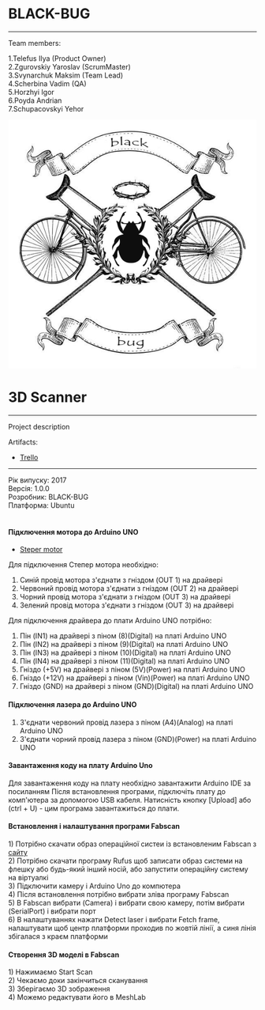 # BLACK-BUG
* * *
Team members:   

1.Telefus Ilya (Product Owner)   
2.Zgurovskiy Yaroslav (ScrumMaster)   
3.Svynarchuk Maksim (Team Lead)   
4.Scherbina Vadim (QA)   
5.Horzhyi Igor   
6.Poyda Andrian   
7.Schupacovskyi Yehor   

![TeamLogo](https://github.com/Admiral2303/Black-Bug/blob/master/logo000.png)

# 3D Scanner
* * *
Project description  

Artifacts:   
* [Trello](https://trello.com/b/F3zNZruQ)    


* * *
Рік випуску: 2017<br/>
Версія: 1.0.0<br/>
Розробник: BLACK-BUG<br/>
Платформа: Ubuntu<br/>
<br/>

<h4>Підключення мотора до Arduino UNO</h4>

* [Steper motor](http://arduino-diy.com/arduino-drayver-shagovogo-dvigatelya-i-dvigatelya-postoyannogo-toka-L298N)

 Для підключення Степер мотора необхідно: <br />
  1) Синій провід мотора з'єднати з гніздом (OUT 1) на драйвері <br />
  2) Червоний провід мотора з'єднати з гніздом (OUT 2) на драйвері <br />
  3) Чорний провід мотора з'єднати з гніздом (OUT 3) на драйвері <br />
  4) Зелений провід мотора з'єднати з гніздом (OUT 3) на драйвері <br />
 
 Для підключення драйвера до плати Arduino UNO потрібно:<br />
  1) Пін (IN1) на драйвері з піном (8)(Digital) на платі Arduino UNO
  2) Пін (IN2) на драйвері з піном (9)(Digital) на платі Arduino UNO
  3) Пін (IN3) на драйвері з піном (10)(Digital) на платі Arduino UNO
  4) Пін (IN4) на драйвері з піном (11)(Digital) на платі Arduino UNO
  5) Гніздо (+5V) на драйвері з піном (5V)(Power) на платі Arduino UNO
  6) Гніздо (+12V) на драйвері з піном (Vin)(Power) на платі Arduino UNO
  7) Гніздо (GND) на драйвері з піном (GND)(Digital) на платі Arduino UNO
 
 <h4>Підключення лазера до Arduino UNO</h4>
 
 1) З'єднати червоний провід лазера з піном (A4)(Analog) на платі Arduino UNO
 2) З'єднати чорний провід лазера з піном (GND)(Power) на платі Arduino UNO
 
 <h4>Завантаження коду на плату Arduino Uno</h4>
 Для завантаження коду на плату необхідно завантажити Arduino IDE за посиланням
 Після встановлення програми, підключіть плату до комп'ютера за допомогою USB кабеля.
 Натисність кнопку [Upload] або (ctrl + U) - цим програма завантажиться до плати. 
 
 <h4>Встановлення і налаштування програми Fabscan</h4>
  1) Потрібно скачати образ операційної систеи із встановленим Fabscan з <a href="http://hci.rwth-aachen.de/fabscan_software/">сайту</a> <br/> 
  2) Потрібно скачати програму Rufus щоб записати образ системи на флешку або будь-який інший носій, або запустити операційну систему на віртуалкі<br/> 
  3) Підключити камеру і Arduino Uno до компютера<br/> 
  4) Після встановлення потрібно вибрати зліва програму Fabscan <br/> 
  5) В Fabscan вибрати (Camera) і вибрати свою камеру, потім вибрати (SerialPort) і вибрати порт<br/> 
  6) В налаштуваннях нажати Detect laser і вибрати Fetch frame, налаштувати щоб центр платформи проходив по жовтій лінії, а синя  лінія збігалася з краєм платформи  <br/> 
 
 <h4>Створення 3D моделі в Fabscan</h4>
  1) Нажимаємо Start Scan <br/> 
  2) Чекаємо доки закінчиться сканування <br/> 
  3) Зберігаємо 3D зображення <br/> 
  4) Можемо редактувати його в MeshLab<br/> 
